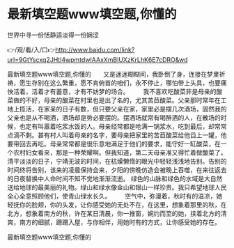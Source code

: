 # 最新填空题www填空题,你懂的
世界中寻一份恬静适淡得一份娴涩

👉/观/看/入/口👉http://www.baidu.com/link?url=9GtYscxq2JHtl4wpmtdwIAAxXmBlUXzKrLhK6E7cDRO&wd

最新填空题www填空题,你懂的　　又是迷迷糊糊间，我卧倒了身，连接在梦里祈祷，愿生存别在这么繁重，愿不肯俯首的咱们，永不停止，哪怕带上头具，也要痛快活着，活着才有蓄意，才有不妨梦的场合。
　　我不喜欢吃酸菜非是母亲的酸菜做的不好，母亲的酸菜在村里也是出了名的，尤其苦苣酸菜。父亲那时常年在工地上揽活，在家呆的日子有数，但只要父亲在家，家里必是摆几次酒场，固然我的父亲也是从不喝酒，酒场却是势必要摆的。摆酒场就常有喝醉酒的人，在散场的时候，也定有叫嚣着吃浆水饭的人。母亲经常都是呛满一锅浆水，吃到最后，却常常点滴不剩。甚有村人叫着母亲的名字，要母亲把家里的苦苣酸菜给他舀上一罐，他要带回去再吃。母亲常常都是很乐意地满足于他们的要求，能守好一缸酸菜，在一个农村妇女看来，那是一种荣耀啊。但我知道，第二天母亲准又得忙着做酸菜了。
	清平淡淡的日子，宁靖无波的时间，在枯燥懒惰的眼光中轻轻浅浅地告别。告别的时间终将告别，该来的凌晨保持会来，夕阳的傍晚仿造会被晚上吞噬，在来往返去的日夜替换中人命时间不知不觉地渐渐流逝。
绿色的山脉和绿色的水域是大自然送给地球的最美丽的礼物。绿山和绿水像金山和银山一样珍贵。我只希望地球人民全心全意照顾他们，使青山绿水长久。
　　空气中，弥漫着，秋时有的温凉，她轻抚你的脸颊，你的头发，让你感受她的无处不在，在这里，想象着那里的秋，在北方，想象着南方的秋，许在某日清晨，你一推窗，婉约而至的她，挟着北方的清爽，南方的细腻，跚跚入屋，与你相伴，用她时有的方式，让你感受她的存在。

最新填空题www填空题,你懂的
